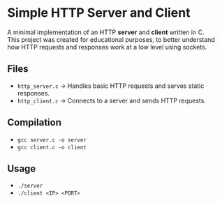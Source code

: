# Simple HTTP Server and Client

A minimal implementation of an HTTP **server** and **client** written in C.  
This project was created for educational purposes, to better understand how HTTP requests and responses work at a low level using sockets.

## Files

- `http_server.c` → Handles basic HTTP requests and serves static responses.  
- `http_client.c` → Connects to a server and sends HTTP requests.

## Compilation

- `gcc server.c -o server`
- `gcc client.c -o client`

## Usage

- `./server`
- `./client <IP> <PORT>`
